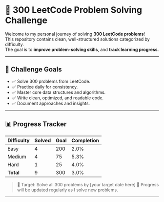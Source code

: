 # 🧠 300 LeetCode Problem Solving Challenge

Welcome to my personal journey of solving **300 LeetCode problems**!  
This repository contains clean, well-structured solutions categorized by difficulty.  
The goal is to **improve problem-solving skills**, and **track learning progress**.

---

## 🎯 Challenge Goals

- ✅ Solve 300 problems from LeetCode.
- ✅ Practice daily for consistency.
- ✅ Master core data structures and algorithms.
- ✅ Write clean, optimized, and readable code.
- ✅ Document approaches and insights.

---


## 📊 Progress Tracker
| Difficulty | Solved | Goal | Completion |
|------------|--------|------|------------|
| Easy       | 4      | 200  | 2.0%       |
| Medium     | 4      | 75   | 5.3%       |
| Hard       | 1      | 25   | 4.0%       |
| **Total**  | 9      | 300  | 3.0%       |

> 🧠 Target: Solve all 300 problems by [your target date here]
> 🎯 Progress will be updated regularly as I solve new problems.

---

